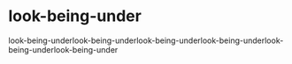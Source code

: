 # look-being-under
look-being-underlook-being-underlook-being-underlook-being-underlook-being-underlook-being-under

